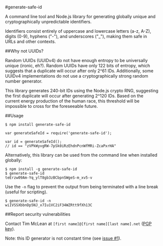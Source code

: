 #generate-safe-id

A command line tool and Node.js library for generating globally unique and
cryptographically unpredictable identifiers.

Identifiers consist entirely of uppercase and lowercase letters (a-z, A-Z),
digits (0-9), hyphens ("-"), and underscores ("_"), making them safe in URLs
and other contexts.

##Why not UUIDs?

Random UUIDs (UUIDv4) do not have enough entropy to be universally unique
(ironic, eh?). Random UUIDs have only 122 bits of entropy, which suggests
that a duplicate will occur after only 2^61 IDs.  Additionally, some UUIDv4
implementations do not use a cryptographically strong random number generator.

This library generates 240-bit IDs using the Node.js crypto RNG, suggesting the
first duplicate will occur after generating 2^120 IDs. Based on the current
energy production of the human race, this threshold will be impossible to cross
for the foreseeable future.

##Usage

```
$ npm install generate-safe-id
```

```
var generateSafeId = require('generate-safe-id');

var id = generateSafeId();
// id == "zVPkWyvgRW-7pSk0iRzEhdnPcnWfMRi-ZcaPxrHA"
```

Alternatively, this library can be used from the command line when installed
globally:

```
$ npm install -g generate-safe-id
$ generate-safe-id
teErzw09Am-Yq_ylT8gb3zBCbpnSWgeS-m_xv5-v
```

Use the `-n` flag to prevent the output from being terminated with a line break
(useful for scripting).

```
$ generate-safe-id -n
wiIVSSXbbnDp5NJ_x7Iu1VC2iF34WZRtt9fXh13C
```

##Report security vulnerabilities

Contact Tim McLean at `[first name]@[first name][last name].net` ([PGP key](https://keybase.io/timmclean)).

Note: this ID generator is not constant time (see [issue #1](https://github.com/timmclean/generate-safe-id/issues/1)).
